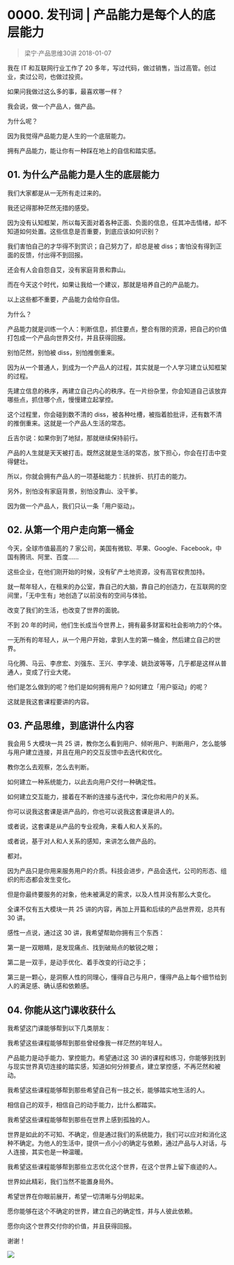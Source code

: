 # 0000. 发刊词 | 产品能力是每个人的底层能力
> 梁宁·产品思维30讲
2018-01-07

我在 IT 和互联网行业工作了 20 多年，写过代码，做过销售，当过高管。创过业，卖过公司，也做过投资。

如果问我做过这么多的事，最喜欢哪一样？

我会说，做一个产品人，做产品。

为什么呢？

因为我觉得产品能力是人生的一个底层能力。

拥有产品能力，能让你有一种踩在地上的自信和踏实感。

## 01. 为什么产品能力是人生的底层能力

我们大家都是从一无所有走过来的。

我还记得那种茫然无措的感受。

因为没有认知框架，所以每天面对着各种正面、负面的信息，任其冲击情绪，却不知道如何处置。这些信息是否重要，到底应该如何识别？

我们害怕自己的才华得不到赏识；自己努力了，却总是被 diss；害怕没有得到正面的反馈，付出得不到回报。

还会有人会自怨自艾，没有家庭背景和靠山。

而在今天这个时代，如果让我给一个建议，那就是培养自己的产品能力。

以上这些都不重要，产品能力会给你自信。

为什么？

产品能力就是训练一个人：判断信息，抓住要点，整合有限的资源，把自己的价值打包成一个产品向世界交付，并且获得回报。

别怕茫然，别怕被 diss，别怕推倒重来。

因为从一个普通人，到成为一个产品人的过程，其实就是一个人学习建立认知框架的过程。

先建立信息的秩序，再建立自己内心的秩序。在一片纷杂里，你会知道自己该放弃哪些点，抓住哪个点，慢慢建立起掌控。

这个过程里，你会碰到数不清的 diss，被各种吐槽，被指着脸批评，还有数不清的推倒重来。这就是一个产品人生活的常态。

丘吉尔说：如果你到了地狱，那就继续保持前行。

产品的人生就是天天被打击。既然这就是生活的常态，放下担心，你会在打击中变得健壮。

所以，你就会拥有产品人的一项基础能力：抗挫折、抗打击的能力。

另外，别怕没有家庭背景，别怕没靠山、没干爹。

因为做一个产品人，我们只认一条「用户驱动」。

## 02. 从第一个用户走向第一桶金

今天，全球市值最高的 7 家公司，美国有微软、苹果、Google、Facebook，中国有腾讯、阿里、百度……

这些企业，在他们刚开始的时候，没有矿产土地资源，没有高官权贵加持。

就一帮年轻人，在租来的办公室，靠自己的大脑，靠自己的创造力，在互联网的空间里，「无中生有」地创造了以前没有的空间与体验。

改变了我们的生活，也改变了世界的面貌。

不到 20 年的时间，他们生长成当今世界上，拥有最多财富和社会影响力的个体。

一无所有的年轻人，从一个用户开始，拿到人生的第一桶金，然后建立自己的世界。

马化腾、马云、李彦宏、刘强东、王兴、李学凌、姚劲波等等，几乎都是这样从普通人，变成了行业大佬。

他们是怎么做到的呢？他们是如何拥有用户？如何建立「用户驱动」的呢？

这就是我这套课程要讲的内容。

## 03. 产品思维，到底讲什么内容

我会用 5 大模块一共 25 讲，教你怎么看到用户、倾听用户、判断用户，怎么能够与用户建立连接，并且在用户的交互反馈中去迭代和优化。

教你怎么去观察，怎么去判断。

如何建立一种系统能力，以此去向用户交付一种确定性。

如何建立交互能力，接着在不断的连接与迭代中，深化你和用户的关系。

你可以说我这套课是讲产品的，你也可以说我这套课是讲人的。

或者说，这套课是从产品的专业视角，来看人和人关系的。

或者说，基于对人和人关系的感知，来讲怎么做产品的。

都对。

因为产品只是你用来服务用户的介质。科技会进步，产品会迭代，公司的形态、组织的形态都会发生变化。

但是你最终要服务的对象，他未被满足的需求，以及人性并没有那么大变化。

全课不仅有五大模块一共 25 讲的内容，再加上开篇和后续的产品世界观，总共有 30 讲。

感性一点说，通过这 30 讲，我希望帮助你拥有三个东西：

第一是一双眼睛，是发现痛点、找到破局点的敏锐之眼；

第二是一双手，是动手优化、着手改变的行动之手；

第三是一颗心，是洞察人性的同理心，懂得自己与用户，懂得产品上每个细节给到人的满足感、确认感和依赖感。

## 04. 你能从这门课收获什么

我希望这门课能够帮到以下几类朋友：

我希望这些课程能够帮到那些曾经像我一样茫然的年轻人。

产品能力是动手能力、掌控能力。希望通过这 30 讲的课程和练习，你能够到找到与现实世界真切连接的踏实感，知道如何分辨要点，建立掌控感，不再茫然和被动。

我希望这些课程能够帮到那些希望自己有一技之长，能够踏实地生活的人。

相信自己的双手，相信自己的动手能力，比什么都踏实。

我希望这些课程能够帮到那些在世界上感到孤独的人。

世界是如此的不可知、不确定，但是通过我们的系统能力，我们可以应对和消化这种不确定。为他人的生活中，提供一点小小的确定与依赖，通过产品与人对话，与人连接，其实也是一种温暖。

我希望这些课程能够帮到那些立志优化这个世界，在这个世界上留下痕迹的人。

世界如此精彩，我们当然不能置身局外。

希望世界在你眼前展开，希望一切清晰与分明起来。

愿你能够在这个不确定的世界，建立自己的确定性，并与人彼此依赖。

愿你向这个世界交付你的价值，并且获得回报。

谢谢！

![](https://raw.githubusercontent.com/dalong0514/selfstudy/master/图片链接/产品/2018002.jpg)


